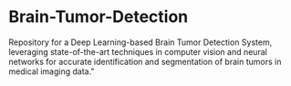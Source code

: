 # Brain-Tumor-Detection
Repository for a Deep Learning-based Brain Tumor Detection System, leveraging state-of-the-art techniques in computer vision and neural networks for accurate identification and segmentation of brain tumors in medical imaging data."
